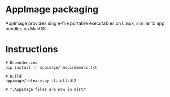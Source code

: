 # AppImage packaging
AppImage provides single-file portable executables on Linux, similar to
app bundles on MacOS.

# Instructions
```
# Dependencies
pip install -r appimage/requirements.txt

# Build
appimage/release.py cli|qt|sdl2

# *.AppImage files are now in dist/
```
